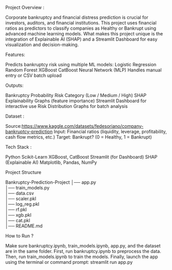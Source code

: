 Project Overview :

Corporate bankruptcy and financial distress prediction is crucial for investors, auditors, and financial institutions.
This project uses financial ratios as predictors to classify companies as Healthy or Bankrupt using advanced machine learning models.
What makes this project unique is the integration of Explainable AI (SHAP) and a Streamlit Dashboard for easy visualization and decision-making.


Features: 

Predicts bankruptcy risk using multiple ML models:
Logistic Regression
Random Forest
XGBoost
CatBoost
Neural Network (MLP)
Handles manual entry or CSV batch upload

Outputs:

Bankruptcy Probability
Risk Category (Low / Medium / High)
SHAP Explainability Graphs (feature importance)
Streamlit Dashboard for interactive use
Risk Distribution Graphs for batch analysis


Dataset :

Source:https://www.kaggle.com/datasets/fedesoriano/company-bankruptcy-prediction
Input: Financial ratios (liquidity, leverage, profitability, cash flow metrics, etc.)
Target: Bankrupt? (0 = Healthy, 1 = Bankrupt)


Tech Stack :

Python 
Scikit-Learn
XGBoost, CatBoost
Streamlit (for Dashboard)
SHAP (Explainable AI)
Matplotlib, Pandas, NumPy

Project Structure

Bankruptcy-Prediction-Project
│── app.py                
│── train_models.py       
│── data.csv              
│── scaler.pkl           
│── log_reg.pkl           
│── rf.pkl                
│── xgb.pkl               
│── cat.pkl               
│── README.md    

How to Run ? 

Make sure bankruptcy.ipynb, train_models.ipynb, app.py, and the dataset are in the same folder.
First, run bankruptcy.ipynb to preprocess the data.
Then, run train_models.ipynb to train the models.
Finally, launch the app using the terminal or command prompt: streamlit run app.py
